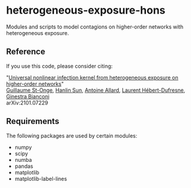 # heterogeneous-exposure-hons

Modules and scripts to model contagions on higher-order networks with heterogeneous exposure.

## Reference

If you use this code, please consider citing:

"[Universal nonlinear infection kernel from heterogeneous exposure on higher-order networks](https://arxiv.org/abs/2101.07229)" <br>
[Guillaume St-Onge](https://www.gstonge.ca), [Hanlin Sun](https://scholar.google.com/citations?user=b3mTmVgAAAAJ&hl=zh-CN), [Antoine Allard](https://antoineallard.github.io), [Laurent Hébert-Dufresne](https://laurenthebertdufresne.github.io), [Ginestra Bianconi](https://maths.qmul.ac.uk/~gbianconi/) <br>
arXiv:2101.07229

## Requirements

The following packages are used by certain modules:

- numpy
- scipy
- numba
- pandas
- matplotlib
- matplotlib-label-lines
